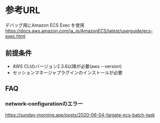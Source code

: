# 参考URL

デバッグ用にAmazon ECS Exec を使用
https://docs.aws.amazon.com/ja_jp/AmazonECS/latest/userguide/ecs-exec.html

## 前提条件

* AWS CLIのバージョン2.3.6以降が必要(aws --version)
* セッションマネージャプラグインのインストールが必要

## FAQ

### network-configurationのエラー

https://sunday-morning.app/posts/2020-06-04-fargate-ecs-batch-task

